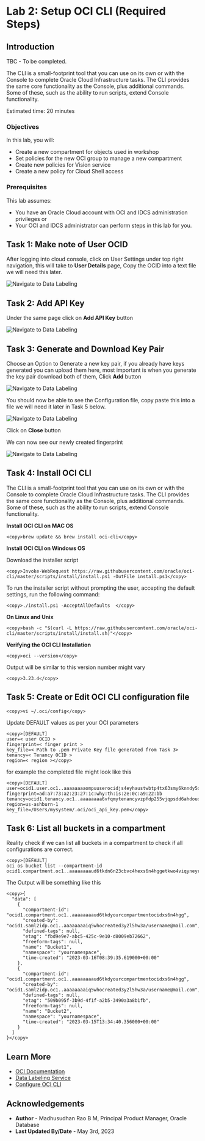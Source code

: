 # Lab 2: Setup OCI CLI (Required Steps)

## Introduction

TBC - To be completed. 
 
The CLI is a small-footprint tool that you can use on its own or with the Console to complete Oracle Cloud Infrastructure tasks. The CLI provides the same core functionality as the Console, plus additional commands. Some of these, such as the ability to run scripts, extend Console functionality.

Estimated time: 20 minutes

### Objectives

In this lab, you will:

* Create a new compartment for objects used in workshop
* Set policies for the new OCI group to manage a new compartment
* Create new policies for Vision service
* Create a new policy for Cloud Shell access

### Prerequisites

This lab assumes:

* You have an Oracle Cloud account with OCI and IDCS administration privileges or
* Your OCI and IDCS administrator can perform steps in this lab for you.

## Task 1: Make note of User OCID

After logging into cloud console, click on User Settings under top right navigation, this will take to **User Details** page,
Copy the OCID into a text file we will need this later.

![Navigate to Data Labeling](images/user-ocid.png " ") 

## Task 2: Add API Key

Under the same page click on **Add API Key** button

![Navigate to Data Labeling](images/add-api-keys.png " ") 

## Task 3: Generate and Download Key Pair

Choose an Option to Generate a new key pair, if you already have keys generated you can upload them here, most important is when you generate the key pair download both of them, Click **Add** button

![Navigate to Data Labeling](images/gen-key-pair.png " ") 

You should now be able to see the Configuration file, copy paste this into a file we will need it later in Task 5 below.

![Navigate to Data Labeling](images/config-preview.png " ") 

Click on **Close** button

We can now see our newly created fingerprint

![Navigate to Data Labeling](images/fingerprint.png " ") 

## Task 4: Install OCI CLI

The CLI is a small-footprint tool that you can use on its own or with the Console to complete Oracle Cloud Infrastructure tasks. The CLI provides the same core functionality as the Console, plus additional commands. Some of these, such as the ability to run scripts, extend Console functionality.

**Install OCI CLI on MAC OS**

```text
<copy>brew update && brew install oci-cli</copy>
```

**Install OCI CLI on Windows OS**

Download the installer script

```text
<copy>Invoke-WebRequest https://raw.githubusercontent.com/oracle/oci-cli/master/scripts/install/install.ps1 -OutFile install.ps1</copy>
```

To run the installer script without prompting the user, accepting the default settings, run the following command:

```text
<copy>./install.ps1 -AcceptAllDefaults  </copy>
```

**On Linux and Unix**

```text
<copy>bash -c "$(curl -L https://raw.githubusercontent.com/oracle/oci-cli/master/scripts/install/install.sh)"</copy>
```

**Verifying the OCI CLI Installation**

```text
<copy>oci --version</copy>
```

Output will be similar to this version number might vary

```text
<copy>3.23.4</copy>
```

## Task 5: Create or Edit OCI CLI configuration file

```text
<copy>vi ~/.oci/config</copy>
```

Update DEFAULT values as per your OCI parameters

```text
<copy>[DEFAULT]
user=< user OCID >
fingerprint=< finger print >
key_file=< Path to .pem Private Key file generated from Task 3>
tenancy=< Tenancy OCID >
region=< region ></copy>
```

for example the completed file might look like this

```text
<copy>[DEFAULT]
user=ocid1.user.oc1..aaaaaaaaompuuserocidjs4eyhaustwbtp4tx63smy6knndy5q
fingerprint=ad:a7:73:a2:23:27:1c:why:th:is:2e:0c:a9:22:bb
tenancy=ocid1.tenancy.oc1..aaaaaaaa6vfqmytenancyvzpfdp255vjqpsdd6ahdouq
region=us-ashburn-1
key_file=/Users/mysystem/.oci/oci_api_key.pem</copy>
```

## Task 6: List all buckets in a compartment

Reality check if we can list all buckets in a compartment to check if all configurations are correct.

```text
<copy>[DEFAULT]
oci os bucket list --compartment-id ocid1.compartment.oc1..aaaaaaaaud6tkdn6n23cbvc4hexs6n4hggetkwo4viqyneyroixcmj54u32q</copy>
```

The Output will be something like this

```text
<copy>{
  "data": [
    {
      "compartment-id": "ocid1.compartment.oc1..aaaaaaaaud6tkdyourcompartmentocidxs6n4hgg",
      "created-by": "ocid1.saml2idp.oc1..aaaaaaaaiq5whocreated3y2l5hw3a/username@mail.com",
      "defined-tags": null,
      "etag": "fbd9e9e7-abc5-425c-9e10-d8009eb72662",
      "freeform-tags": null,
      "name": "Bucket1",
      "namespace": "yournamespace",
      "time-created": "2023-03-16T08:39:35.619000+00:00"
    },
    {
      "compartment-id": "ocid1.compartment.oc1..aaaaaaaaud6tkdyourcompartmentocidxs6n4hgg",
      "created-by": "ocid1.saml2idp.oc1..aaaaaaaaiq5whocreated3y2l5hw3a/username@mail.com",
      "defined-tags": null,
      "etag": "509b095f-3b9d-4f1f-a2b5-3490a3a8b1fb",
      "freeform-tags": null,
      "name": "Bucket2",
      "namespace": "yournamespace",
      "time-created": "2023-03-15T13:34:40.356000+00:00"
    }
  ]
}</copy>
```

## Learn More
 
* [OCI Documentation](https://docs.oracle.com/en-us/iaas/Content/home.htm)
* [Data Labeling Service](https://docs.oracle.com/en-us/iaas/data-labeling/data-labeling/using/about.htm)
* [Configure OCI CLI](https://docs.oracle.com/en-us/iaas/Content/API/SDKDocs/cliconfigure.htm)

## Acknowledgements

* **Author** - Madhusudhan Rao B M, Principal Product Manager, Oracle Database
* **Last Updated By/Date** - May 3rd, 2023
